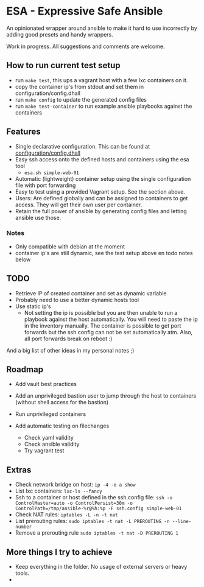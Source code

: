 # ESA - Expressive Safe Ansible

An opinionated wrapper around ansible to make it hard to use incorrectly by adding good presets and handy wrappers.

Work in progress. All suggestions and comments are welcome.

## How to run current test setup

- run `make test`, this ups a vagrant host with a few lxc containers on it.
- copy the container ip's from stdout and set them in configuration/config.dhall
- run `make config` to update the generated config files
- run `make test-container` to run example ansible playbooks against the containers

## Features

- Single declarative configuration. This can be found at [configuration/config.dhall](./configuration/config.dhall)
- Easy ssh access onto the defined hosts and containers using the esa tool
  - `esa.sh simple-web-01`
- Automatic (lightweight) container setup using the single configuration file with port forwarding
- Easy to test using a provided Vagrant setup. See the section above.
- Users: Are defined globally and can be assigned to containers to get access. They will get their own user per container.
- Retain the full power of ansible by generating config files and letting ansible use those.

### Notes

- Only compatible with debian at the moment
- container ip's are still dynamic, see the test setup above en todo notes below

## TODO

- Retrieve IP of created container and set as dynamic variable
- Probably need to use a better dynamic hosts tool
- Use static ip's
  - Not setting the ip is possible but you are then unable to run a playbook against the host automatically. You will need to paste the ip in the inventory manually. The container is possible to get port forwards but the ssh config can not be set automatically atm. Also, all port forwards break on reboot :)

And a big list of other ideas in my personal notes ;)

## Roadmap

- Add vault best practices
- Add an unprivileged bastion user to jump through the host to containers (without shell access for the bastion)
- Run unprivileged containers

- Add automatic testing on filechanges
  - Check yaml validity
  - Check ansible validity
  - Try vagrant test

## Extras

- Check network bridge on host: `ip -4 -o a show`
- List lxc containers: `lxc-ls --fancy`
- Ssh to a container or host defined in the ssh.config file: `ssh -o ControlMaster=auto -o ControlPersist=30m -o ControlPath=/tmp/ansible-%r@%h:%p -F ssh.config simple-web-01`
- Check NAT rules: `iptables -L -n -t nat`
- List prerouting rules: `sudo iptables -t nat -L PREROUTING -n --line-number`
- Remove a prerouting rule `sudo iptables -t nat -D PREROUTING 1`

## More things I try to achieve

- Keep everything in the folder. No usage of external servers or heavy tools.
- 